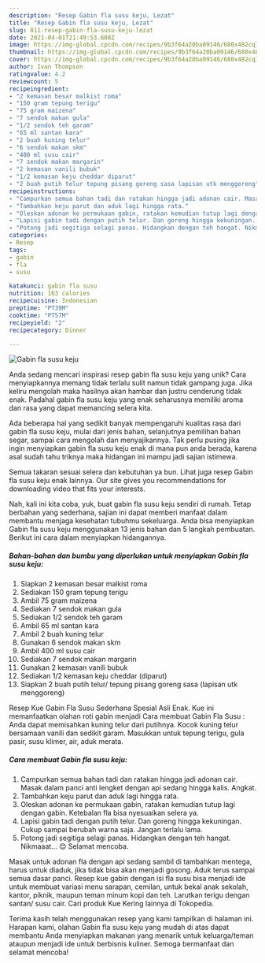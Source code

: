 ```yaml
---
description: "Resep Gabin fla susu keju, Lezat"
title: "Resep Gabin fla susu keju, Lezat"
slug: 811-resep-gabin-fla-susu-keju-lezat
date: 2021-04-01T21:49:53.608Z
image: https://img-global.cpcdn.com/recipes/9b3f64a20ba09146/680x482cq70/gabin-fla-susu-keju-foto-resep-utama.jpg
thumbnail: https://img-global.cpcdn.com/recipes/9b3f64a20ba09146/680x482cq70/gabin-fla-susu-keju-foto-resep-utama.jpg
cover: https://img-global.cpcdn.com/recipes/9b3f64a20ba09146/680x482cq70/gabin-fla-susu-keju-foto-resep-utama.jpg
author: Ivan Thompson
ratingvalue: 4.2
reviewcount: 5
recipeingredient:
- "2 kemasan besar malkist roma"
- "150 gram tepung terigu"
- "75 gram maizena"
- "7 sendok makan gula"
- "1/2 sendok teh garam"
- "65 ml santan kara"
- "2 buah kuning telur"
- "6 sendok makan skm"
- "400 ml susu cair"
- "7 sendok makan margarin"
- "2 kemasan vanili bubuk"
- "1/2 kemasan keju cheddar diparut"
- "2 buah putih telur tepung pisang goreng sasa lapisan utk menggoreng"
recipeinstructions:
- "Campurkan semua bahan tadi dan ratakan hingga jadi adonan cair. Masak dalam panci anti lengket dengan api sedang hingga kalis. Angkat."
- "Tambahkan keju parut dan aduk lagi hingga rata."
- "Oleskan adonan ke permukaan gabin, ratakan kemudian tutup lagi dengan gabin. Ketebalan fla bisa nyesuaikan selera ya."
- "Lapisi gabin tadi dengan putih telur. Dan goreng hingga kekuningan. Cukup sampai berubah warna saja. Jangan terlalu lama."
- "Potong jadi segitiga selagi panas. Hidangkan dengan teh hangat. Nikmaaat... 😊 Selamat mencoba."
categories:
- Resep
tags:
- gabin
- fla
- susu

katakunci: gabin fla susu 
nutrition: 163 calories
recipecuisine: Indonesian
preptime: "PT39M"
cooktime: "PT57M"
recipeyield: "2"
recipecategory: Dinner

---
```



![Gabin fla susu keju](https://img-global.cpcdn.com/recipes/9b3f64a20ba09146/680x482cq70/gabin-fla-susu-keju-foto-resep-utama.jpg)

Anda sedang mencari inspirasi resep gabin fla susu keju yang unik? Cara menyiapkannya memang tidak terlalu sulit namun tidak gampang juga. Jika keliru mengolah maka hasilnya akan hambar dan justru cenderung tidak enak. Padahal gabin fla susu keju yang enak seharusnya memiliki aroma dan rasa yang dapat memancing selera kita.

Ada beberapa hal yang sedikit banyak mempengaruhi kualitas rasa dari gabin fla susu keju, mulai dari jenis bahan, selanjutnya pemilihan bahan segar, sampai cara mengolah dan menyajikannya. Tak perlu pusing jika ingin menyiapkan gabin fla susu keju enak di mana pun anda berada, karena asal sudah tahu triknya maka hidangan ini mampu jadi sajian istimewa.

Semua takaran sesuai selera dan kebutuhan ya bun. Lihat juga resep Gabin fla susu keju enak lainnya. Our site gives you recommendations for downloading video that fits your interests.


Nah, kali ini kita coba, yuk, buat gabin fla susu keju sendiri di rumah. Tetap berbahan yang sederhana, sajian ini dapat memberi manfaat dalam membantu menjaga kesehatan tubuhmu sekeluarga. Anda bisa menyiapkan Gabin fla susu keju menggunakan 13 jenis bahan dan 5 langkah pembuatan. Berikut ini cara dalam menyiapkan hidangannya.

<!--inarticleads1-->

##### Bahan-bahan dan bumbu yang diperlukan untuk menyiapkan Gabin fla susu keju:

1. Siapkan 2 kemasan besar malkist roma
1. Sediakan 150 gram tepung terigu
1. Ambil 75 gram maizena
1. Sediakan 7 sendok makan gula
1. Sediakan 1/2 sendok teh garam
1. Ambil 65 ml santan kara
1. Ambil 2 buah kuning telur
1. Gunakan 6 sendok makan skm
1. Ambil 400 ml susu cair
1. Sediakan 7 sendok makan margarin
1. Gunakan 2 kemasan vanili bubuk
1. Sediakan 1/2 kemasan keju cheddar (diparut)
1. Siapkan 2 buah putih telur/ tepung pisang goreng sasa (lapisan utk menggoreng)


Resep Kue Gabin Fla Susu Sederhana Spesial Asli Enak. Kue ini memanfaatkan olahan roti gabin menjadi Cara membuat Gabin Fla Susu : Anda dapat memisahkan kuning telur dari putihnya. Kocok kuning telur bersamaan vanili dan sedikit garam. Masukkan untuk tepung terigu, gula pasir, susu klimer, air, aduk merata. 

<!--inarticleads2-->

##### Cara membuat Gabin fla susu keju:

1. Campurkan semua bahan tadi dan ratakan hingga jadi adonan cair. Masak dalam panci anti lengket dengan api sedang hingga kalis. Angkat.
1. Tambahkan keju parut dan aduk lagi hingga rata.
1. Oleskan adonan ke permukaan gabin, ratakan kemudian tutup lagi dengan gabin. Ketebalan fla bisa nyesuaikan selera ya.
1. Lapisi gabin tadi dengan putih telur. Dan goreng hingga kekuningan. Cukup sampai berubah warna saja. Jangan terlalu lama.
1. Potong jadi segitiga selagi panas. Hidangkan dengan teh hangat. Nikmaaat... 😊 Selamat mencoba.


Masak untuk adonan fla dengan api sedang sambil di tambahkan mentega, harus untuk diaduk, jika tidak bisa akan menjadi gosong. Aduk terus sampai semua dasar panci. Resep kue gabin dengan isi fla susu bisa menjadi ide untuk membuat variasi menu sarapan, cemilan, untuk bekal anak sekolah, kantor, piknik, maupun teman minum kopi dan teh. Larutkan terigu dengan santan/ susu cair. Cari produk Kue Kering lainnya di Tokopedia. 

Terima kasih telah menggunakan resep yang kami tampilkan di halaman ini. Harapan kami, olahan Gabin fla susu keju yang mudah di atas dapat membantu Anda menyiapkan makanan yang menarik untuk keluarga/teman ataupun menjadi ide untuk berbisnis kuliner. Semoga bermanfaat dan selamat mencoba!
